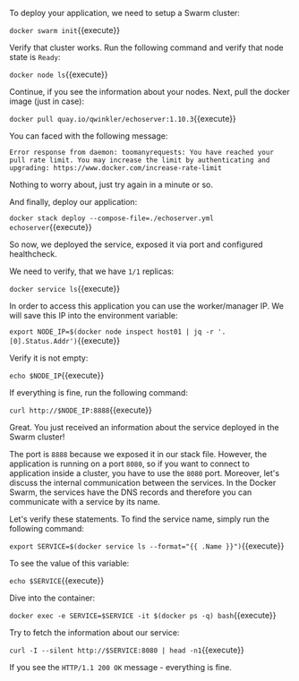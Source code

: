 To deploy your application, we need to setup a Swarm cluster:

`docker swarm init`{{execute}}

Verify that cluster works. Run the following command and verify that node state is `Ready`:

`docker node ls`{{execute}}

Continue, if you see the information about your nodes. Next, pull the docker image (just in case):

`docker pull quay.io/qwinkler/echoserver:1.10.3`{{execute}}

You can faced with the following message:  

```
Error response from daemon: toomanyrequests: You have reached your pull rate limit. You may increase the limit by authenticating and upgrading: https://www.docker.com/increase-rate-limit
```

Nothing to worry about, just try again in a minute or so.

And finally, deploy our application:

`docker stack deploy --compose-file=./echoserver.yml echoserver`{{execute}}

So now, we deployed the service, exposed it via port and configured healthcheck.

We need to verify, that we have `1/1` replicas:

`docker service ls`{{execute}}

In order to access this application you can use the worker/manager IP. We will save this IP into the environment variable:

`export NODE_IP=$(docker node inspect host01 | jq -r '.[0].Status.Addr')`{{execute}}

Verify it is not empty:

`echo $NODE_IP`{{execute}}

If everything is fine, run the following command:

`curl http://$NODE_IP:8888`{{execute}}

Great. You just received an information about the service deployed in the Swarm cluster!

The port is `8888` because we exposed it in our stack file. However, the application is running on a port `8080`, so if you want to connect to application inside a cluster, you have to use the `8080` port. Moreover, let's discuss the internal communication between the services. In the Docker Swarm, the services have the DNS records and therefore you can communicate with a service by its name.

Let's verify these statements. To find the service name, simply run the following command:  

`export SERVICE=$(docker service ls --format="{{ .Name }}")`{{execute}}

To see the value of this variable:

`echo $SERVICE`{{execute}}

Dive into the container:

`docker exec -e SERVICE=$SERVICE -it $(docker ps -q) bash`{{execute}}

Try to fetch the information about our service:

`curl -I --silent http://$SERVICE:8080 | head -n1`{{execute}}

If you see the `HTTP/1.1 200 OK` message - everything is fine.